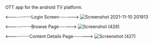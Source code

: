 OTT app for the android TV platform.

<----------Login Screen------->
![Screenshot 2021-11-10 201913](https://user-images.githubusercontent.com/22170996/141135012-ba26ef67-78e9-41a2-9893-2a457862f8dc.png)

<----------Browse Page------>
![Screenshot (426)](https://user-images.githubusercontent.com/22170996/141133557-37b1a4dc-f869-4f48-bd5c-4826811e8993.png)

<---------Content Details Page------->
![Screenshot (427)](https://user-images.githubusercontent.com/22170996/141133585-55291001-e019-4a85-b76d-22f90eda56f3.png)
